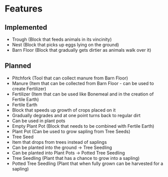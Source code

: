 # Features

## Implemented
- Trough (Block that feeds animals in its vincinity)
- Nest (Block that picks up eggs lying on the ground)
- Barn Floor (Block that gradually gets dirtier as animals walk over it)

## Planned
- Pitchfork (Tool that can collect manure from Barn Floor)
- Manure (Item that can be collected from Barn Floor - can be used to create Fertilizer)
- Fertilizer (Item that can be used like Bonemeal and in the creation of Fertile Earth)
- Fertile Earth
 - Block that speeds up growth of crops placed on it
 - Gradually degrades and at one point turns back to regular dirt
 - Can be used in plant pots
- Empty Plant Pot (Block that needs to be combined with Fertile Earth)
- Plant Pot (Can be used to grow sapling from Tree Seeds)
- Tree Seed
 - Item that drops from trees instead of saplings
 - Can be planted into the ground -> Tree Seedling
 - Can be planted into Plant Pots -> Potted Tree Seedling
- Tree Seedling (Plant that has a chance to grow into a sapling)
- Potted Tree Seedling (Plant that when fully grown can be harvested for a sapling)
